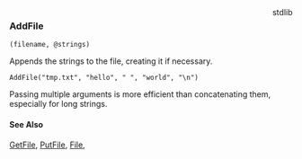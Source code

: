 <div style="float:right"><span class="stdlib">stdlib</span></div>

### AddFile

``` suneido
(filename, @strings)
```

Appends the strings to the file, creating it if necessary.

``` suneido
AddFile("tmp.txt", "hello", " ", "world", "\n")
```

Passing multiple arguments is more efficient than concatenating them, especially for long strings.

#### See Also

[GetFile](<GetFile.md>),
[PutFile](<PutFile.md>),
[File](<File.md>),